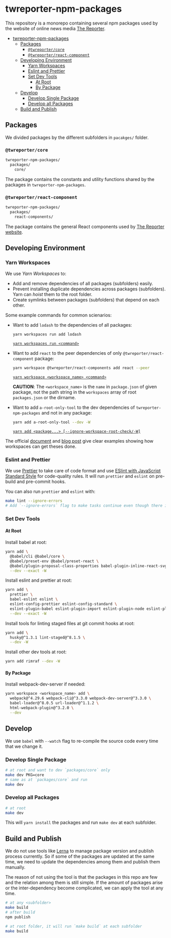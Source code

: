 # twreporter-npm-packages

This repository is a monorepo containing several npm packages used by the website of online news media [The Reporter](https://www.twreporter.org).

- [twreporter-npm-packages](#twreporter-npm-packages)
  - [Packages](#Packages)
    - [`@twreporter/core`](#twreportercore)
    - [`@twreporter/react-component`](#twreporterreact-component)
  - [Developing Environment](#Developing-Environment)
    - [Yarn Workspaces](#Yarn-Workspaces)
    - [Eslint and Prettier](#Eslint-and-Prettier)
    - [Set Dev Tools](#Set-Dev-Tools)
      - [At Root](#At-Root)
      - [By Package](#By-Package)
  - [Develop](#Develop)
    - [Develop Single Package](#Develop-Single-Package)
    - [Develop all Packages](#Develop-all-Packages)
  - [Build and Publish](#Build-and-Publish)

## Packages

We divided packages by the different subfolders in `pacakges/` folder.

### `@twreporter/core`

```bash
twreporter-npm-packages/
  packages/
    core/
```

The package contains the constants and utility functions shared by the packages in `twreporter-npm-packages`.

### `@twreporter/react-component`

```bash
twreporter-npm-packages/
  packages/
    react-components/
```

The package contains the general React components used by [The Reporter website](https://www.twreporter.org).

## Developing Environment

### Yarn Workspaces

We use _Yarn Workspaces_ to:

- Add and remove dependencies of all packages (subfolders) easily.
- Prevent installing duplicate dependencies across packages (subfolders). Yarn can _hoist_ them to the root folder.
- Create symlinks between packages (subfolders) that depend on each other.

Some example commands for common scienarios:

- Want to add `lodash` to the dependencies of all packages:

  ```bash
  yarn workspaces run add lodash
  ```

  [`yarn workspaces run <command>`](https://yarnpkg.com/en/docs/cli/workspaces#toc-yarn-workspaces-run)

- Want to add `react` to the peer dependencies of only `@twreporter/react-component` package:

  ```bash
  yarn workspace @twreporter/react-components add react --peer
  ```

  [`yarn workspace <workspace_name> <command>`](https://yarnpkg.com/en/docs/cli/workspace)

  **CAUTION**: The `<workspace_name>` is the `name` in `package.json` of given package, not the path string in the `workspaces` array of root `packages.json` or the dirname.

- Want to add `a-root-only-tool` to the dev dependencies of `twreporter-npm-packages` and not in any package:

  ```bash
  yarn add a-root-only-tool --dev -W
  ```

  [`yarn add <package...> [--ignore-workspace-root-check/-W]`](https://yarnpkg.com/en/docs/cli/add#toc-yarn-add-ignore-workspace-root-check-w)

The official [document](https://yarnpkg.com/en/docs/workspaces) and [blog post](https://yarnpkg.com/blog/2017/08/02/introducing-workspaces/) give clear examples showing how workspaces can get theses done.

### Eslint and Prettier

We use [Prettier](https://prettier.io/) to take care of code format and use [ESlint with JavaScript Standard Style](https://github.com/standard/eslint-config-standard) for code-quality rules. It will run `prettier` and `eslint` on pre-build and pre-commit hooks.

You can also run `prettier` and `eslint` with:

```bash
make lint --ignore-errors
# Add `--ignore-errors` flag to make tasks continue even though there is any package has linting errors
```

### Set Dev Tools

#### At Root

Install babel at root:

```bash
yarn add \
  @babel/cli @babel/core \
  @babel/preset-env @babel/preset-react \
  @babel/plugin-proposal-class-properties babel-plugin-inline-react-svg babel-plugin-styled-components \
  --dev --exact -W
```

Install eslint and prettier at root:

```bash
yarn add \
  prettier \
  babel-eslint eslint \
  eslint-config-prettier eslint-config-standard \
  eslint-plugin-babel eslint-plugin-import eslint-plugin-node eslint-plugin-promise eslint-plugin-react eslint-plugin-standard \
  --dev --exact -W
```

Install tools for linting staged files at git commit hooks at root:

```bash
yarn add \
  husky@^1.3.1 lint-staged@^8.1.5 \
  --dev -W
```

Install other dev tools at root:

```bash
yarn add rimraf --dev -W
```

#### By Package

Install webpack-dev-server if needed:

```bash
yarn workspace <workspace_name> add \
  webpack@^4.29.6 webpack-cli@^3.3.0 webpack-dev-server@^3.3.0 \
  babel-loader@^8.0.5 url-loader@^1.1.2 \
  html-webpack-plugin@^3.2.0 \
  --dev
```

## Develop

We use `babel` with `--watch` flag to re-compile the source code every time that we change it.

### Develop Single Package

```bash
# at root and want to dev `packages/core` only
make dev PKG=core
# same as at `packages/core` and run
make dev
```

### Develop all Packages

```bash
# at root
make dev
```

This will `yarn install` the packages and run `make dev` at each subfolder.

## Build and Publish

We do not use tools like [Lerna](https://github.com/lerna/lerna) to manage package version and publish process currently. So if some of the packages are updated at the same time, we need to update the dependencies among them and publish them manually.

The reason of not using the tool is that the packages in this repo are few and the relation among them is still simple. If the amount of packages arise or the inter-dependency become complicated, we can apply the tool at any time.

```bash
# at any <subfolder>
make build
# after build
npm publish
```

```bash
# at root folder, it will run `make build` at each subfolder
make build
```
